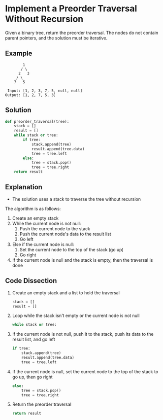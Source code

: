 # Implement a Preorder Traversal Without Recursion
Given a binary tree, return the preorder traversal. The nodes do not contain parent pointers, and the solution must be iterative.

## Example
```
        1
       / \
      2   3
     / \
    7   5

 Input: [1, 2, 3, 7, 5, null, null]
Output: [1, 2, 7, 5, 3]
```

## Solution
```python
def preorder_traversal(tree):
    stack = []
    result = []
    while stack or tree:
        if tree:
            stack.append(tree)
            result.append(tree.data)
            tree = tree.left
        else:
            tree = stack.pop()
            tree = tree.right
    return result
```

## Explanation
* The solution uses a stack to traverse the tree without recursion

The algorithm is as follows:
1. Create an empty stack
2. While the current node is not null:
    1. Push the current node to the stack
    2. Push the current node's data to the result list
    3. Go left
3. Else if the current node is null:
    1. Set the current node to the top of the stack (go up)
    2. Go right
4. If the current node is null and the stack is empty, then the traversal is done

## Code Dissection
1. Create an empty stack and a list to hold the traversal
    ```python
    stack = []
    result = []
    ```
2. Loop while the stack isn't empty or the current node is not null
    ```python
    while stack or tree:
    ```
3. If the current node is not null, push it to the stack, push its data to the result list, and go left
    ```python
    if tree:
        stack.append(tree)
        result.append(tree.data)
        tree = tree.left
    ```
4. If the current node is null, set the current node to the top of the stack to go up, then go right
    ```python
    else:
        tree = stack.pop()
        tree = tree.right
    ```
5. Return the preorder traversal
    ```python
    return result
    ```